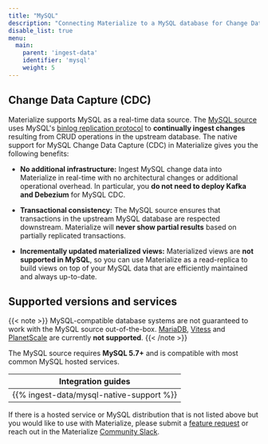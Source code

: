 ```yaml
---
title: "MySQL"
description: "Connecting Materialize to a MySQL database for Change Data Capture (CDC)."
disable_list: true
menu:
  main:
    parent: 'ingest-data'
    identifier: 'mysql'
    weight: 5
---
```


## Change Data Capture (CDC)

Materialize supports MySQL as a real-time data source. The [MySQL source](/sql/create-source/mysql/)
uses MySQL's [binlog replication protocol](/sql/create-source/mysql/#change-data-capture)
to **continually ingest changes** resulting from CRUD operations in the upstream
database. The native support for MySQL Change Data Capture (CDC) in Materialize
gives you the following benefits:

* **No additional infrastructure:** Ingest MySQL change data into Materialize in
    real-time with no architectural changes or additional operational overhead.
    In particular, you **do not need to deploy Kafka and Debezium** for MySQL
    CDC.

* **Transactional consistency:** The MySQL source ensures that transactions in
    the upstream MySQL database are respected downstream. Materialize will
    **never show partial results** based on partially replicated transactions.

* **Incrementally updated materialized views:** Materialized views are **not
    supported in MySQL**, so you can use Materialize as a
    read-replica to build views on top of your MySQL data that are efficiently
    maintained and always up-to-date.

## Supported versions and services

{{< note >}}
MySQL-compatible database systems are not guaranteed to work with the MySQL
source out-of-the-box. [MariaDB](https://mariadb.org/), [Vitess](https://vitess.io/)
and [PlanetScale](https://planetscale.com/) are currently **not supported**.
{{< /note >}}

The MySQL source requires **MySQL 5.7+** and is compatible with most common
MySQL hosted services.

| Integration guides                          |
| ------------------------------------------- |
| {{% ingest-data/mysql-native-support %}}    |

If there is a hosted service or MySQL distribution that is not listed above but
you would like to use with Materialize, please submit a [feature request](https://github.com/MaterializeInc/materialize/discussions/new?category=feature-requests&labels=A-integration)
or reach out in the Materialize [Community Slack](https://materialize.com/s/chat).
